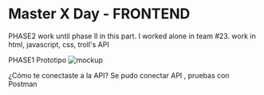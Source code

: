 # Master X Day - FRONTEND
PHASE2
work until phase II in this part. I worked alone in team #23. work in html, javascript, css, troll's API

PHASE1
Prototipo
![mockup](https://user-images.githubusercontent.com/49377574/110216592-f3217500-7e7d-11eb-9906-51d8bf016f06.png)

¿Cómo te conectaste a la API?
Se pudo conectar API , pruebas con Postman
